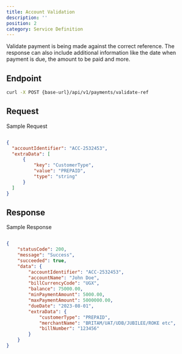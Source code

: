 ```yaml
---
title: Account Validation
description: ''
position: 2
category: Service Definition
---
```


Validate payment is being made against the correct reference. The response can also include additional information like the date when payment is due, the amount to be paid and more.

## Endpoint

```bash
curl -X POST {base-url}/api/v1/payments/validate-ref
```

## Request

Sample Request

```json

{
  "accountIdentifier": "ACC-2532453",
  "extraData": [
      {
          "key": "CustomerType",
          "value": "PREPAID",
          "type": "string"
      }
  ]
}


```

## Response

Sample Response

```json

{
    "statusCode": 200,
    "message": "Success",
    "succeeded": true,
    "data": {
        "accountIdentifier": "ACC-2532453",
        "accountName": "John Doe",
        "billCurrencyCode": "UGX",
        "balance": 75000.00,
        "minPaymentAmount": 5000.00,
        "maxPaymentAmount": 5000000.00,
        "dueDate": "2023-08-01",
        "extraData": {
            "customerType": "PREPAID",
            "merchantName": "BRITAM/UAT/UDB/JUBILEE/ROKE etc",
            "billNumber": "123456"
        }
    }
}


```
